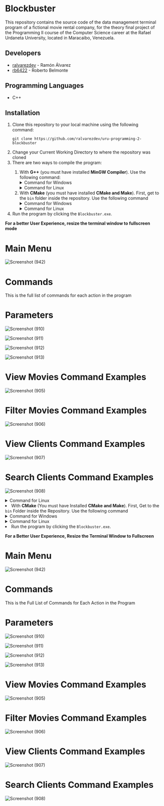 # Blockbuster

This repository contains the source code of the data management terminal program of a fictional movie rental company, for the theory final project of the Programming II course of the Computer Science career at the Rafael Urdaneta University, located in Maracaibo, Venezuela.

## Developers

- [ralvarezdev](https://github.com/ralvarezdev) - Ramón Álvarez
- [rb6422](https://github.com/rb6422) - Roberto Belmonte

## Programming Languages

- C++

## Installation

<ol>
<li>Clone this repository to your local machine using the following command: 

```git clone https://github.com/ralvarezdev/uru-programming-2-blockbuster```
</li>

<li>Change your Current Working Directory to where the repository was cloned</li>

<li>There are two ways to compile the program: </li>

<ol>
<li>With <strong>G++</strong> (you must have installed <strong>MinGW Compiler</strong>). Use the following command:

<details>
<summary>Command for Windows</summary>

```g++ -o bin\Blockbuster.exe src\main.cpp src\lib\namespaces.h src\lib\clients\clientsOp.h src\lib\clients\clientsOp.cpp src\lib\data\dataOp.h src\lib\data\dataOp.cpp src\lib\datatables\output.h src\lib\datatables\output.cpp src\lib\movies\moviesOp.h src\lib\moviesOp.cpp src\lib\terminal\ansiEsc.h src\lib\terminal\ansiEsc.cpp src\lib\terminal\input.cpp src\lib\terminal\input.h```

</details>

<details>
<summary>Command for Linux</summary>

```g++ -o bin/Blockbuster.exe src/main.cpp src/lib/namespaces.h src/lib/clients/clientsOp.h src/lib/clients/clientsOp.cpp src/lib/data/dataOp.h src/lib/data/dataOp.cpp src/lib/datatables/output.h src/lib/datatables/output.cpp src/lib/movies/moviesOp.h src/lib/moviesOp.cpp src/lib/terminal/ansiEsc.h src/lib/terminal/ansiEsc.cpp src/lib/terminal/input.cpp src/lib/terminal/input.h```

</details></li>

<li>With <strong>CMake</strong> (you must have installed <strong>CMake and Make</strong>). First, get to the <code>bin</code> folder inside the repository. Use the following command

<details>
<summary>Command for Windows</summary>

```cmake -S ..\ -G "MinGW Makefiles" -B .\ && make```

</details>

<details>
<summary>Command for Linux</summary>

```cmake -S ../ -G "MinGW Makefiles" -B ./ && make```

</details></li></ol>

<li>Run the program by clicking the <code>Blockbuster.exe</code>.</li></ol>

<strong>For a better User Experience, resize the terminal window to fullscreen mode</strong>

# Main Menu
![Screenshot (942)](https://github.com/ralvarezdev/ProyectoTeoria_RR/assets/86166683/c6752013-1ccf-4bbd-9f6a-8292a630d209)

# Commands
This is the full list of commands for each action in the program

# Parameters

![Screenshot (910)](https://github.com/ralvarezdev/ProyectoTeoria_RR/assets/86166683/d54ff36b-f7db-4977-abef-120e37a2ea70)

![Screenshot (911)](https://github.com/ralvarezdev/ProyectoTeoria_RR/assets/86166683/8fbf9b9c-f8ae-4be5-8da8-fa682cbbf92a)

![Screenshot (912)](https://github.com/ralvarezdev/ProyectoTeoria_RR/assets/86166683/a8070b60-02d7-4e09-988d-e5b54e1107f7)

![Screenshot (913)](https://github.com/ralvarezdev/ProyectoTeoria_RR/assets/86166683/ba759acc-8707-46b7-8d7d-25ea724913c9)

# View Movies Command Examples
![Screenshot (905)](https://github.com/ralvarezdev/ProyectoTeoria_RR/assets/86166683/ffdd1479-94dc-4fd3-b8fd-6802297285a7)

# Filter Movies Command Examples
![Screenshot (906)](https://github.com/ralvarezdev/ProyectoTeoria_RR/assets/86166683/942685c6-b9dd-4413-918b-9ae6a854439f)

# View Clients Command Examples
![Screenshot (907)](https://github.com/ralvarezdev/ProyectoTeoria_RR/assets/86166683/b8018392-28f1-405c-a670-6a4329a07d76)

# Search Clients Command Examples
![Screenshot (908)](https://github.com/ralvarezdev/ProyectoTeoria_RR/assets/86166683/b053d443-5842-44ba-9a88-7fd79a916174)

<details>
<summary>Command for Linux</summary>

```g++ -o bin/Blockbuster.exe src/main.cpp src/lib/namespaces.h src/lib/clients/clientsOp.h src/lib/clients/clientsOp.cpp src/lib/data/dataOp.h src/lib/data/dataOp.cpp src/lib/datatables/output.h src/lib/datatables/output.cpp src/lib/movies/moviesOp.h src/lib/moviesOp.cpp src/lib/terminal/ansiEsc.h src/lib/terminal/ansiEsc.cpp src/lib/terminal/input.cpp src/lib/terminal/input.h```

</details></li>

<li>With <strong>CMake</strong> (You must have Installed <strong>CMake and Make</strong>). First, Get to the <code>bin</code> Folder inside the Repository. Use the following command

<details>
<summary>Command for Windows</summary>

```cmake -S ..\ -G "MinGW Makefiles" -B .\ && make```

</details>

<details>
<summary>Command for Linux</summary>

```cmake -S ../ -G "MinGW Makefiles" -B ./ && make```

</details></li></ol>

<li>Run the program by clicking the <code>Blockbuster.exe</code>.</li></ol>

<strong>For a Better User Experience, Resize the Terminal Window to Fullscreen</strong>

# Main Menu
![Screenshot (942)](https://github.com/ralvarezdev/ProyectoTeoria_RR/assets/86166683/c6752013-1ccf-4bbd-9f6a-8292a630d209)

# Commands
This is the Full List of Commands for Each Action in the Program

# Parameters

![Screenshot (910)](https://github.com/ralvarezdev/ProyectoTeoria_RR/assets/86166683/d54ff36b-f7db-4977-abef-120e37a2ea70)

![Screenshot (911)](https://github.com/ralvarezdev/ProyectoTeoria_RR/assets/86166683/8fbf9b9c-f8ae-4be5-8da8-fa682cbbf92a)

![Screenshot (912)](https://github.com/ralvarezdev/ProyectoTeoria_RR/assets/86166683/a8070b60-02d7-4e09-988d-e5b54e1107f7)

![Screenshot (913)](https://github.com/ralvarezdev/ProyectoTeoria_RR/assets/86166683/ba759acc-8707-46b7-8d7d-25ea724913c9)

# View Movies Command Examples
![Screenshot (905)](https://github.com/ralvarezdev/ProyectoTeoria_RR/assets/86166683/ffdd1479-94dc-4fd3-b8fd-6802297285a7)

# Filter Movies Command Examples
![Screenshot (906)](https://github.com/ralvarezdev/ProyectoTeoria_RR/assets/86166683/942685c6-b9dd-4413-918b-9ae6a854439f)

# View Clients Command Examples
![Screenshot (907)](https://github.com/ralvarezdev/ProyectoTeoria_RR/assets/86166683/b8018392-28f1-405c-a670-6a4329a07d76)

# Search Clients Command Examples
![Screenshot (908)](https://github.com/ralvarezdev/ProyectoTeoria_RR/assets/86166683/b053d443-5842-44ba-9a88-7fd79a916174)